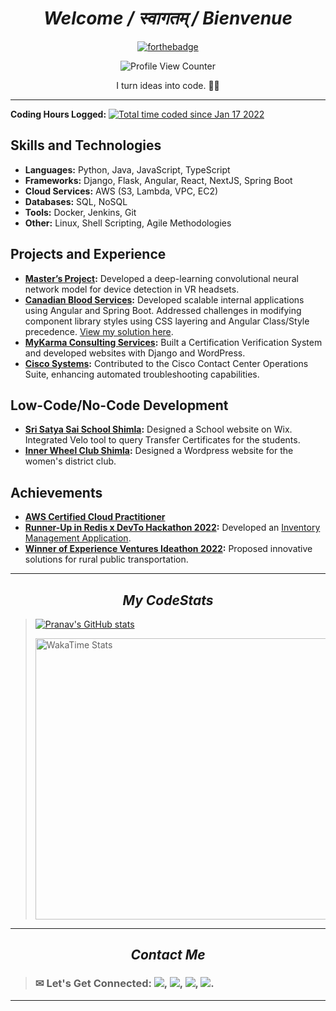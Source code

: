 <div align="center">
  
# _Welcome / स्वागतम् / Bienvenue_   

[![forthebadge](https://forthebadge.com/images/badges/built-with-love.svg)](https://forthebadge.com) 

![Profile View Counter](https://komarev.com/ghpvc/?username=pranavarora1895)
  </div>

 <div align="center"> I turn ideas into code. 🧑‍💻 </div>

 ---

<p><b>Coding Hours Logged:</b>
            <a
              href="https://wakatime.com/@e72a1859-4793-4da2-b36b-49c7378256a0"
              target="_blank"
              ><img
                src="https://wakatime.com/badge/user/e72a1859-4793-4da2-b36b-49c7378256a0.svg"
                alt="Total time coded since Jan 17 2022"
            /></a>
          </p>

## Skills and Technologies

- **Languages:** Python, Java, JavaScript, TypeScript
- **Frameworks:** Django, Flask, Angular, React, NextJS, Spring Boot
- **Cloud Services:** AWS (S3, Lambda, VPC, EC2)
- **Databases:** SQL, NoSQL
- **Tools:** Docker, Jenkins, Git
- **Other:** Linux, Shell Scripting, Agile Methodologies

## Projects and Experience

- **[Master’s Project](https://www.linkedin.com/posts/pranavarora1895_artificialintelligence-virtualreality-deeplearning-activity-7231615998884298752-Vm5d?utm_source=share&utm_medium=member_desktop):** Developed a deep-learning convolutional neural network model for device detection in VR headsets.
- **[Canadian Blood Services](https://www.linkedin.com/posts/samrussell_mastering-component-styling-elevate-your-activity-7191795966008549376-N78f?utm_source=share):** Developed scalable internal applications using Angular and Spring Boot. Addressed challenges in modifying component library styles using CSS layering and Angular Class/Style precedence. [View my solution here](https://dev.to/pranavarora1895/mastering-component-styling-elevate-your-css-with-layering-and-dynamic-class-management-no-ngdeep-needed-3m7j).
- **[MyKarma Consulting Services](https://www.mykarmaconsulting.com/):** Built a Certification Verification System and developed websites with Django and WordPress.
- **[Cisco Systems](https://www.dropbox.com/scl/fi/gpietlwdlhywscjdm4d3d/CCCOps_Paper.pdf?rlkey=u4sla67hyrwijuzw5ia0kktyb&dl=0):** Contributed to the Cisco Contact Center Operations Suite, enhancing automated troubleshooting capabilities.

## Low-Code/No-Code Development

- **[Sri Satya Sai School Shimla](https://www.ssshimla.com/):** Designed a School website on Wix. Integrated Velo tool to query Transfer Certificates for the students.
- **[Inner Wheel Club Shimla](https://innerwheelclubshimla.com/):** Designed a Wordpress website for the women's district club.

## Achievements

- **[AWS Certified Cloud Practitioner](https://www.credly.com/badges/91e5a662-8a58-4ffe-8a9f-71a828a0b96a/public_url)**
- **[Runner-Up in Redis x DevTo Hackathon 2022](https://www.linkedin.com/posts/pranavarora1895_redishackathon-python-react-activity-6983099766297567232-eC3w?utm_source=share):** Developed an [Inventory Management Application](https://github.com/pranavarora1895/hardWareHouseInventory).
- **[Winner of Experience Ventures Ideathon 2022](https://x.com/MUN_CompSci/status/1588137506968686593):** Proposed innovative solutions for rural public transportation.

---
 
_<h2 align="center">My CodeStats</h2>_
  
> <a>[![Pranav's GitHub stats](https://github-readme-stats-sigma-five.vercel.app/api?username=pranavarora1895&theme=radical&show_icons=true&line_height=20&count_private=true)](https://github.com/pranavarora1895?tab=repositories)</a>  
>  
>
><img src="https://wakatime.com/share/@pranavarora1895/697245fe-296e-4655-8579-ceb28b68f68c.png" alt="WakaTime Stats" height=450 width=600></img>
---

_<h2 align="center">Contact Me</h2>_

> ### ✉ Let's Get Connected: [<img src="https://img.shields.io/badge/Gmail-D14836?style=for-the-badge&logo=gmail&logoColor=white"/>](mailto:aurorapranav187@gmail.com), [<img src="https://img.shields.io/badge/LinkedIn-0077B5?style=for-the-badge&logo=linkedin&logoColor=white"/>](https://www.linkedin.com/in/pranav-arora-354b71bb), [<img src="https://img.shields.io/badge/Instagram-E4405F?style=for-the-badge&logo=instagram&logoColor=white"/>](https://www.instagram.com/arorapranav187/), [<img src = "https://img.shields.io/badge/Facebook-1877F2?style=for-the-badge&logo=facebook&logoColor=white"/>](https://www.facebook.com/cosmicpranav007/).


---  
